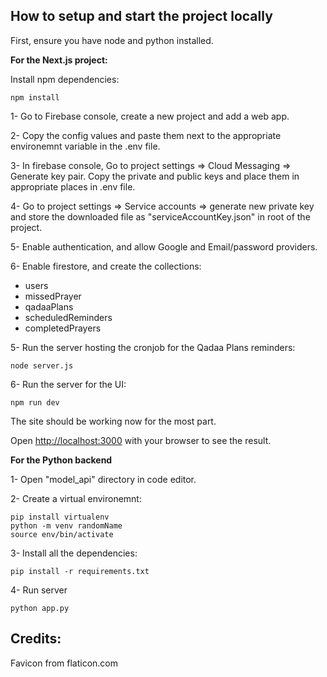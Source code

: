 
## How to setup and start the project locally
First, ensure you have node and python installed.

**For the Next.js project:**

Install npm dependencies:
```
npm install 
```

1- Go to Firebase console, create a new project and add a web app.

2- Copy the config values and paste them next to the appropriate environemnt variable in the .env file.

3- In firebase console, Go to project settings => Cloud Messaging => Generate key pair.
Copy the private and public keys and place them in appropriate places in .env file.
 
4- Go to project settings => Service accounts => generate new private key and store the downloaded file as "serviceAccountKey.json" in root of the project.

5- Enable authentication, and allow Google and Email/password providers.

6- Enable firestore, and create the collections:
* users
* missedPrayer
* qadaaPlans
* scheduledReminders
* completedPrayers

5- Run the server hosting the cronjob for the Qadaa Plans reminders:
```
node server.js
```

6- Run the server for the UI:
```
npm run dev
```

The site should be working now for the most part.

Open [http://localhost:3000](http://localhost:3000) with your browser to see the result.

**For the Python backend**

1- Open "model_api" directory in code editor.

2- Create a virtual environemnt:
```
pip install virtualenv
python -m venv randomName
source env/bin/activate
```

3- Install all the dependencies:
```
pip install -r requirements.txt
```
4- Run server
```
python app.py
```


## Credits:
Favicon from flaticon.com